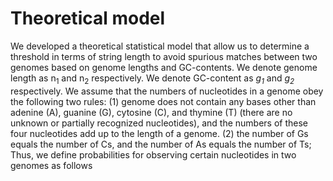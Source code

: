 # Theoretical model
We developed a theoretical statistical model that allow us to determine a threshold in terms of string length to avoid spurious matches between two genomes based on genome lengths and GC-contents. We denote genome length as n<sub>1</sub> and n<sub>2</sub> respectively. We denote GC-content as _g<sub>1</sub>_ and _g<sub>2</sub>_ respectively. We assume that the numbers of nucleotides in a genome obey the following two rules:
(1) genome does not contain any bases other than adenine (A), guanine (G), cytosine (C), and thymine (T) (there are no unknown or partially recognized nucleotides), and the numbers of these four nucleotides add up to the length of a genome.
(2) the number of Gs equals the number of Cs, and the number of As equals the number of Ts;  
Thus, we define probabilities for observing certain nucleotides in two genomes as follows

